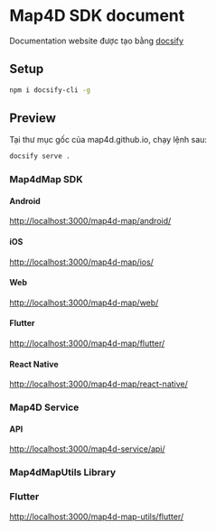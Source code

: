 # Map4D SDK document

Documentation website được tạo bằng [docsify](https://docsify.js.org/)

## Setup

```bash
npm i docsify-cli -g
```

## Preview

Tại thư mục gốc của map4d.github.io, chạy lệnh sau:

```bash
docsify serve .
```

### Map4dMap SDK

#### Android

<http://localhost:3000/map4d-map/android/>

#### iOS

<http://localhost:3000/map4d-map/ios/>

#### Web

<http://localhost:3000/map4d-map/web/>

#### Flutter

<http://localhost:3000/map4d-map/flutter/>

#### React Native

<http://localhost:3000/map4d-map/react-native/>


### Map4D Service

#### API

<http://localhost:3000/map4d-service/api/>


### Map4dMapUtils Library

### Flutter

<http://localhost:3000/map4d-map-utils/flutter/>